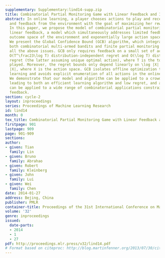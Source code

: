 ```yaml
---
supplementary: Supplementary:lind14-supp.zip
title: Combinatorial Partial Monitoring Game with Linear Feedback and Its Applications
abstract: In online learning, a player chooses actions to play and receives reward
  and feedback from the environment with the goal of maximizing her reward over time.
  In this paper, we propose the model of combinatorial partial monitoring games with
  linear feedback, a model which simultaneously addresses limited feedback, infinite
  outcome space of the environment and exponentially large action space of the player.
  We present the Global Confidence Bound (GCB) algorithm, which integrates ideas from
  both combinatorial multi-armed bandits and finite partial monitoring games to handle
  all the above issues. GCB only requires feedback on a small set of actions and achieves
  O(T^\frac23\log T) distribution-independent regret and O(\log T) distribution-dependent
  regret (the latter assuming unique optimal action), where T is the total time steps
  played. Moreover, the regret bounds only depend linearly on \log |X| rather than
  |X|, where X is the action space. GCB isolates offline optimization tasks from online
  learning and avoids explicit enumeration of all actions in the online learning part.
  We demonstrate that our model and algorithm can be applied to a crowdsourcing application
  leading to both an efficient learning algorithm and low regret, and argue that they
  can be applied to a wide range of combinatorial applications constrained with limited
  feedback.
section: cycle-2
layout: inproceedings
series: Proceedings of Machine Learning Research
id: lind14
month: 0
tex_title: Combinatorial Partial Monitoring Game with Linear Feedback and Its Applications
firstpage: 901
lastpage: 909
page: 901-909
sections: 
author:
- given: Tian
  family: Lin
- given: Bruno
  family: Abrahao
- given: Robert
  family: Kleinberg
- given: John
  family: Lui
- given: Wei
  family: Chen
date: 2014-01-27
address: Bejing, China
publisher: PMLR
container-title: Proceedings of the 31st International Conference on Machine Learning
volume: '32'
genre: inproceedings
issued:
  date-parts:
  - 2014
  - 1
  - 27
pdf: http://proceedings.mlr.press/v32/lind14.pdf
# Format based on citeproc: http://blog.martinfenner.org/2013/07/30/citeproc-yaml-for-bibliographies/
---
```

